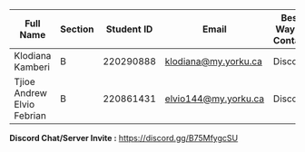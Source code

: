 | Full Name | Section | Student ID | Email | Best Way to Contact | Discord Username |
|-----------|--------|------------|-------|---------------------|------------------|
| Klodiana Kamberi | B | 220290888 | klodiana@my.yorku.ca | Discord | ohno4734 |
| Tjioe Andrew Elvio Febrian | B | 220861431 | elvio144@my.yorku.ca | Discord | zarathustra2149 |


**Discord Chat/Server Invite :** https://discord.gg/B75MfygcSU
